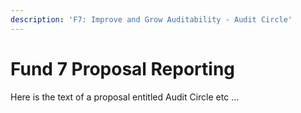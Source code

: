 ```yaml
---
description: 'F7: Improve and Grow Auditability - Audit Circle'
---
```


# Fund 7 Proposal Reporting

Here is the text of a proposal entitled Audit Circle etc ...
